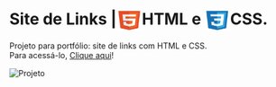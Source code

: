 # Site de Links |<img align="center" alt="Amanda-HTML" height="35" width="45" src="https://raw.githubusercontent.com/devicons/devicon/master/icons/html5/html5-original.svg">HTML e <img align="center" alt="Amanda-CSS" height="35" width="45" src="https://raw.githubusercontent.com/devicons/devicon/master/icons/css3/css3-original.svg">CSS.

Projeto para portfólio: site de links com HTML e CSS. <br>
Para acessá-lo, <a href="#"> Clique aqui</a>!</li>

<img align="center" alt="Projeto" src="DS.png">
